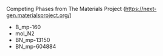 Competing Phases from The Materials Project (https://next-gen.materialsproject.org/)
- B_mp-160
- mol_N2
- BN_mp-13150
- BN_mp-604884

